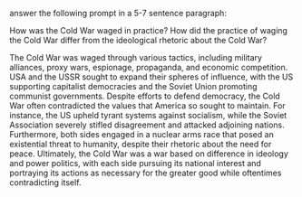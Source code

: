 answer the following prompt in a 5-7 sentence paragraph:  
  
How was the Cold War waged in practice? How did the practice of waging the Cold War differ from the ideological rhetoric about the Cold War?  
  
  
The Cold War was waged through various tactics, including military alliances, proxy wars, espionage, propaganda, and economic competition. USA and the USSR sought to expand their spheres of influence, with the US supporting capitalist democracies and the Soviet Union promoting communist governments. Despite efforts to defend democracy, the Cold War often contradicted the values that America so sought to maintain. For instance, the US upheld tyrant systems against socialism, while the Soviet Association severely stifled disagreement and attacked adjoining nations. Furthermore, both sides engaged in a nuclear arms race that posed an existential threat to humanity, despite their rhetoric about the need for peace. Ultimately, the Cold War was a war based on difference in ideology and power politics, with each side pursuing its national interest and portraying its actions as necessary for the greater good while oftentimes contradicting itself.



